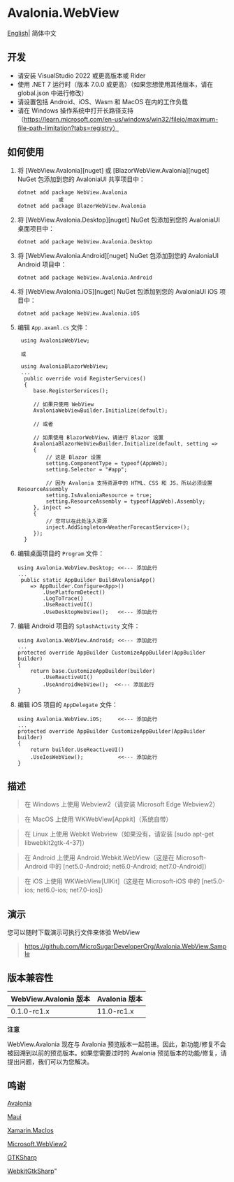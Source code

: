 # Avalonia.WebView

[English](./README.md)| 简体中文

## 开发
* 请安装 VisualStudio 2022 或更高版本或 Rider
* 使用 .NET 7 运行时（版本 7.0.0 或更高）（如果您想使用其他版本，请在 global.json 中进行修改）
* 请设置包括 Android、iOS、Wasm 和 MacOS 在内的工作负载
* 请在 Windows 操作系统中打开长路径支持（https://learn.microsoft.com/en-us/windows/win32/fileio/maximum-file-path-limitation?tabs=registry）

## 如何使用

1. 将 [WebView.Avalonia][nuget] 或 [BlazorWebView.Avalonia][nuget] NuGet 包添加到您的 AvaloniaUI 共享项目中：

       dotnet add package WebView.Avalonia
                    或
       dotnet add package BlazorWebView.Avalonia

2. 将 [WebView.Avalonia.Desktop][nuget] NuGet 包添加到您的 AvaloniaUI 桌面项目中：

       dotnet add package WebView.Avalonia.Desktop

3. 将 [WebView.Avalonia.Android][nuget] NuGet 包添加到您的 AvaloniaUI Android 项目中：

       dotnet add package WebView.Avalonia.Android

4. 将 [WebView.Avalonia.iOS][nuget] NuGet 包添加到您的 AvaloniaUI iOS 项目中：

       dotnet add package WebView.Avalonia.iOS

5. 编辑 `App.axaml.cs` 文件：
   ```
    using AvaloniaWebView;

    或

    using AvaloniaBlazorWebView;
    ...
     public override void RegisterServices()
     {
        base.RegisterServices();
        
        // 如果只使用 WebView
        AvaloniaWebViewBuilder.Initialize(default);

        // 或者

        // 如果使用 BlazorWebView，请进行 Blazor 设置
        AvaloniaBlazorWebViewBuilder.Initialize(default, setting =>
        {
            // 这是 Blazor 设置
            setting.ComponentType = typeof(AppWeb);
            setting.Selector = "#app";

            // 因为 Avalonia 支持资源中的 HTML、CSS 和 JS，所以必须设置 ResourceAssembly
            setting.IsAvaloniaResource = true;
            setting.ResourceAssembly = typeof(AppWeb).Assembly;
        }, inject =>
        {
            // 您可以在此处注入资源
            inject.AddSingleton<WeatherForecastService>();
        });
     }
   ```

6. 编辑桌面项目的 `Program` 文件：
    ```
    using Avalonia.WebView.Desktop; <<--- 添加此行
    ...
     public static AppBuilder BuildAvaloniaApp()
        => AppBuilder.Configure<App>()
            .UsePlatformDetect()
            .LogToTrace()
            .UseReactiveUI()
            .UseDesktopWebView();   <<--- 添加此行
    ```

7. 编辑 Android 项目的 `SplashActivity` 文件：
    ```
    using Avalonia.WebView.Android; <<--- 添加此行
    ...
    protected override AppBuilder CustomizeAppBuilder(AppBuilder builder)
    {
        return base.CustomizeAppBuilder(builder)
            .UseReactiveUI()
            .UseAndroidWebView();  <<--- 添加此行
    }
    ```

8. 编辑 iOS 项目的 `AppDelegate` 文件：
    ```
    using Avalonia.WebView.iOS;     <<--- 添加此行
    ...
    protected override AppBuilder CustomizeAppBuilder(AppBuilder builder)
    {
        return builder.UseReactiveUI()
        .UseIosWebView();           <<--- 添加此行
    }
    ```

## 描述

   > 在 Windows 上使用 Webview2（请安装 Microsoft Edge Webview2）

   > 在 MacOS 上使用 WKWebView[Appkit]（系统自带）

   > 在 Linux 上使用 Webkit Webview（如果没有，请安装 [sudo apt-get libwebkit2gtk-4-37]）

   > 在 Android 上使用 Android.Webkit.WebView（这是在 Microsoft-Android 中的 [net5.0-Android; net6.0-Android; net7.0-Android]）

   > 在 iOS 上使用 WKWebView[UIKit]（这是在 Microsoft-iOS 中的 [net5.0-ios; net6.0-ios; net7.0-ios]）

## 演示

您可以随时下载演示可执行文件来体验 WebView
  > https://github.com/MicroSugarDeveloperOrg/Avalonia.WebView.Sample

## 版本兼容性

| WebView.Avalonia 版本 | Avalonia 版本 |
|:-------------------------|:-----------------|
| 0.1.0-rc1.x              | 11.0-rc1.x       |

**注意**

WebView.Avalonia 现在与 Avalonia 预览版本一起前进。因此，新功能/修复不会被回溯到以前的预览版本。如果您需要过时的 Avalonia 预览版本的功能/修复，请提出问题，我们可以为您解决。

## 鸣谢

[Avalonia](https://github.com/AvaloniaUI/Avalonia)

[Maui](https://github.com/dotnet/maui)

[Xamarin.MacIos](https://github.com/xamarin/xamarin-macios)

[Microsoft.WebView2](https://github.com/MicrosoftEdge/WebView2Samples)

[GTKSharp](https://github.com/GtkSharp/GtkSharp)

[WebkitGtkSharp](https://github.com/GtkSharp/GtkSharp)"